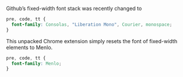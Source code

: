 Github’s fixed-width font stack was recently changed to

```css
pre, code, tt {
  font-family: Consolas, "Liberation Mono", Courier, monospace;
}
```

This unpacked Chrome extension simply resets the font of fixed-width elements to Menlo.

```css
pre, code, tt {
  font-family: Menlo;
}
```
